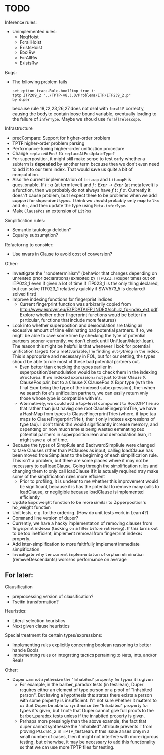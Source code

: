 # TODO

Inference rules:
- Unimplemented rules:
  - NeqHoist
  - ForallHoist
  - ExistsHoist
  - BoolRw
  - ForAllRw
  - ExistsRw

Bugs:
- The following problem fails
  ```
  set_option trace.Rule.boolSimp true in
  tptp ITP209_2 "../TPTP-v8.0.0/Problems/ITP/ITP209_2.p"
  by duper
  ```
  because rule 18,22,23,26,27 does not deal with ```forallE``` correctly, causing the body to contain loose bound variable, eventually leading to the failure of ```inferType```. Maybe we should use ```forallTelescope```.

Infrastructure
- precCompare: Support for higher-order problem
- TPTP higher-order problem parsing
- Performance-tuning higher-order unification procedure
- Change ```replaceAtPos!``` to ```replaceAtPosUpdateType?```
- For superposition, it might still make sense to test early whether a subterm is **depended** by another term because then we don't even need to add it to our term index. That would save us quite a bit of computation.
- Also the current implementation of ```Lit.map``` and ```Lit.mapM``` is questionable. If $t : \alpha$ (at term level) and $f : Expr \to Expr$ (at meta level) is a function, then we probably do not always have $f \ t : f \ \alpha$. Currently it doesn't cause problem, but I expect there to be problems when we add support for dependent types. I think we should probably only map to ```lhs``` and ```rhs```, and then update the type using ```Meta.inferType```.
- Make ```ClausePos``` an extension of ```LitPos```

Simplification rules:
- Semantic tautology deletion?
- Equality subsumption?

Refactoring to consider:
- Use mvars in Clause to avoid cost of conversion?

Other:
- Investigate the "nondeterminism" (behavior that changes depending on unrelated prior declarations) exhibited by ITP023_1 (duper times out on
  ITP023_1 even if given a lot of time if ITP023_1 is the only thing declared, but can solve ITP023_1 relatively quickly if SWV573_5 is declared/
  solved first)
- Improve indexing functions for fingerprint indices
  - Current fingerprint function was arbitrarily copied from http://www.eprover.eu/EXPDATA/FP_INDEX/schulz_fp-index_ext.pdf. Explore whether other
    fingerprint functions would be better (in particular, functions that include more features)
- Look into whether superposition and demodulation are taking an excessive amount of time eliminating bad potential partners. If so, we might be
  able to save some time by checking the type of potential partners sooner (currently, we don't check until Unif.lean/Match.lean). The reason this
  might be helpful is that whenever I look for potential unification targets for a metavariable, I'm finding *everything* in the index. This is
  appropriate and necessary in FOL, but for our setting, the types should be able to rule most of these bad potential partners out.
  - Even better than checking the types earlier in superposition/demodulation would be to check them in the indexing structures. If we indexed
    expressions not just to their Clause X ClausePos pair, but to a Clause X ClausePos X Expr type (with the final Expr being the type of the
    indexed subexpression), then when we search for e's unification partners, we can easily return only those whose type is compatible with e's.
  - Alternatively, we could add a top-level component to RootCFPTrie so that rather than just having one root ClauseFingerprintTrie, we have a
    HashMap from types to ClauseFingerprintTries (where, if type tau maps to ClauseFingerprintTrie t, then t only indexes expressions of type tau).
    I don't think this would significantly increase memory, and depending on how much time is being wasted eliminating bad potential partners in
    superposition.lean and demodulation.lean, it might save a lot of time.
- Because the types of SimpRule and BackwardSimpRule were changed to take Clauses rather than MClauses as input, calling loadClause has
  been moved from Simp.lean to the beginning of each simplification rule. This isn't a problem, but there are some places where it may not
  be necessary to call loadClause. Going through the simplification rules and changing them to only call loadClause if it is actually required
  may make some of the simplification rules more efficient
  - Prior to profiling, it is unclear to me whether this improvement would be significant, because it is has the potential to remove many
    calls to loadClause, or negligible because loadClause is implemented efficiently
- Update Expr.weight function to be more similar to Zipperposition's ho_weight function
- Unit tests, e.g. for the ordering. (How do unit tests work in Lean 4?)
- Command line version of duper?
- Currently, we have a hacky implementation of removing clauses from fingerprint indexes (tacking on a filter before retrieving). If this turns out to be
  too inefficient, implement removal from fingerprint indexes properly.
- Add inter-simplification to more faithfully implement immediate simplification
- Investigate why the current implementation of orphan elimination (removeDescendants) worsens performance on average

## For later:

Clausification
- preprocessing version of clausification?
- Tseitin transformation?

Heuristics:
- Literal selection heuristics
- Next given clause heuristics

Special treatment for certain types/expressions:
- Implementing rules explicitly concerning boolean reasoning to better handle Bools
- Implementing rules or integrating tactics pertaining to Nats, Ints, and/or Reals

Other:
- Duper cannot synthesize the "Inhabited" property for types it is given 
    - For example, in the barber_paradox tests (in test.lean), Duper requires either an element of type person or a proof of "Inhabited person". But having a
      hypothesis that states there exists a person with some property is insufficient. I'm not sure whether it matters to us that Duper be able to synthesize
      the "Inhabited" property for types it's given, but I note that Duper cannot give full proofs to the barber_paradox tests unless if the inhabited property
      is given.
    - Perhaps more pressingly than the above example, the fact that duper cannot synthesize the "Inhabited" attribute prevents it from proving PUZ134_2 in TPTP_test.lean.
      If this issue arises only in a small number of cases, then it might not interfere with more rigorous testing, but otherwise, it may be necessary to add this
      functionality so that we can use more TPTP files for testing.
